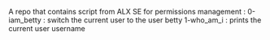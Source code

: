 A repo that contains script from ALX SE for permissions management : 
0-iam_betty : switch the current user to the user betty
1-who_am_i : prints the current user username
